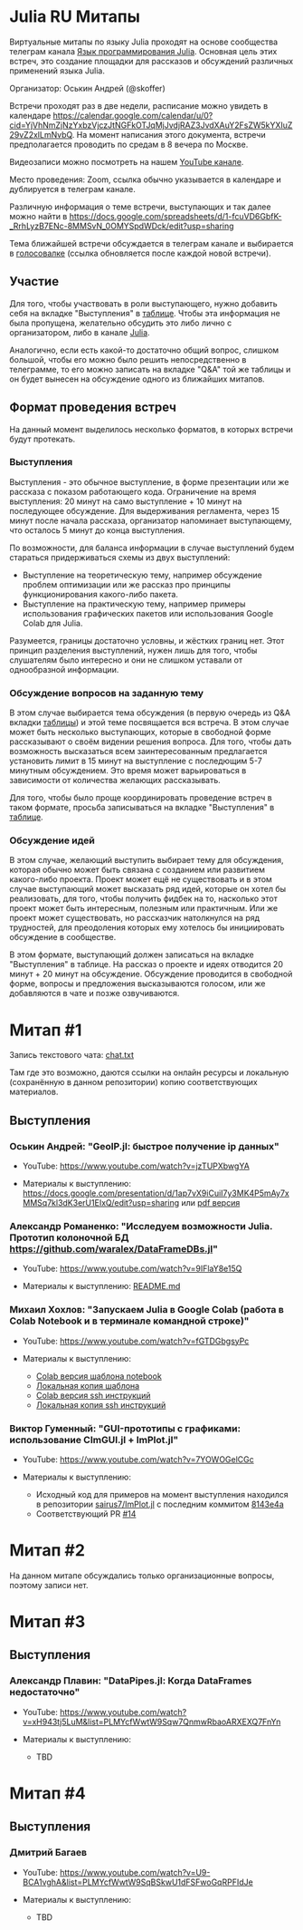 # Julia RU Митапы

Виртуальные митапы по языку Julia проходят на основе сообщества телеграм канала [Язык программирования Julia](https://t.me/JuliaLanguage). Основная цель этих встреч, это создание площадки для рассказов и обсуждений различных применений языка Julia.

Организатор: Оськин Андрей (@skoffer)

Встречи проходят раз в две недели, расписание можно увидеть в календаре https://calendar.google.com/calendar/u/0?cid=YjVhNmZjNzYxbzVjczJtNGFkOTJqMjJvdjRAZ3JvdXAuY2FsZW5kYXIuZ29vZ2xlLmNvbQ. На момент написания этого документа, встречи предполагается проводить по средам в 8 вечера по Москве.

Видеозаписи можно посмотреть на нашем [YouTube канале](https://www.youtube.com/channel/UCnAz78fQXN4dDhP--XVPsFw).

Место проведения: Zoom, ссылка обычно указывается в календаре и дублируется в телеграм канале. 

Различную информация о теме встречи, выступающих и так далее можно найти в https://docs.google.com/spreadsheets/d/1-fcuVD6GbfK-_RrhLyzB7ENc-8MMSvN_0OMYSpdWDck/edit?usp=sharing

Тема ближайшей встречи обсуждается в телеграм канале и выбирается в [голосовалке](https://forms.gle/ceXdiu2bkh3DUZ9k6) (ссылка обновляется после каждой новой встречи).

## Участие

Для того, чтобы участвовать в роли выступающего, нужно добавить себя на вкладке "Выступления" в [таблице](https://docs.google.com/spreadsheets/d/1-fcuVD6GbfK-_RrhLyzB7ENc-8MMSvN_0OMYSpdWDck/edit?usp=sharing). Чтобы эта информация не была пропущена, желательно обсудить это либо лично с организатором, либо в канале [Julia](https://t.me/JuliaLanguage).

Аналогично, если есть какой-то достаточно общий вопрос, слишком большой, чтобы его можно было решить непосредственно в телеграмме, то его можно записать на вкладке "Q&A" той же таблицы и он будет вынесен на обсуждение одного из ближайших митапов.

## Формат проведения встреч

На данный момент выделилось несколько форматов, в которых встречи будут протекать.

### Выступления

Выступления - это обычное выступление, в форме презентации или же рассказа с показом работающего кода. Ограничение на время выступления: 20 минут на само выступление + 10 минут на последующее обсуждение. Для выдерживания регламента, через 15 минут после начала рассказа, организатор напоминает выступающему, что осталось 5 минут до конца выступления.

По возможности, для баланса информации в случае выступлений будем стараться придерживаться схемы из двух выступлений:
* Выступление на теоретическую тему, например обсуждение проблем оптимизации или же рассказ про принципы функционирования какого-либо пакета.
* Выступление на практическую тему, например примеры использования графических пакетов или использования Google Colab для Julia.

Разумеется, границы достаточно условны, и жёстких границ нет. Этот принцип разделения выступлений, нужен лишь для того, чтобы слушателям было интересно и они не слишком уставали от однообразной информации.

### Обсуждение вопросов на заданную тему

В этом случае выбирается тема обсуждения (в первую очередь из Q&A вкладки [таблицы](https://docs.google.com/spreadsheets/d/1-fcuVD6GbfK-_RrhLyzB7ENc-8MMSvN_0OMYSpdWDck/edit?usp=sharing)) и этой теме посвящается вся встреча. В этом случае может быть несколько выступающих, которые в свободной форме рассказывают о своём видении решения вопроса. Для того, чтобы дать возможность высказаться всем заинтересованным предлагается установить лимит в 15 минут на выступление с последющим 5-7 минутным обсуждением. Это время может варьироваться в зависимости от количества желающих рассказывать.

Для того, чтобы было проще координировать проведение встреч в таком формате, просьба записываться на вкладке "Выступления" в [таблице](https://docs.google.com/spreadsheets/d/1-fcuVD6GbfK-_RrhLyzB7ENc-8MMSvN_0OMYSpdWDck/edit?usp=sharing).

### Обсуждение идей

В этом случае, желающий выступить выбирает тему для обсуждения, которая обычно может быть связана с созданием или развитием какого-либо проекта. Проект может ещё не существовать и в этом случае выступающий может высказать ряд идей, которые он хотел бы реализовать, для того, чтобы получить фидбек на то, насколько этот проект может быть интересным, полезным или практичным. Или же проект может существовать, но рассказчик натолкнулся на ряд трудностей, для преодоления которых ему хотелось бы инициировать обсуждение в сообществе.

В этом формате, выступающий должен записаться на вкладке "Выступления" в таблице. На рассказ о проекте и идеях отводится 20 минут + 20 минут на обсуждение. Обсуждение проводится в свободной форме, вопросы и предложения высказываются голосом, или же добавляются в чате и позже озвучиваются.


# Митап #1

Запись текстового чата: [chat.txt](data/meetup_1/chat.txt)

Там где это возможно, даются ссылки на онлайн ресурсы и локальную (сохранённую в данном репозитории) копию соответствующих материалов.

## Выступления

### Оськин Андрей: "GeoIP.jl: быстрое получение ip данных"

* YouTube: https://www.youtube.com/watch?v=jzTUPXbwgYA

* Материалы к выступлению: https://docs.google.com/presentation/d/1ap7vX9iCuiI7y3MK4P5mAy7xMMSq7kl3dK3erU1EIxQ/edit?usp=sharing или [pdf версия](data/meetup_1/geoip/GeoIP_jl.pdf)

### Александр Романенко: "Исследуем возможности Julia. Прототип колоночной БД https://github.com/waralex/DataFrameDBs.jl"

* YouTube: https://www.youtube.com/watch?v=9IFlaY8e15Q

* Материалы к выступлению: [README.md](data/meetup_1/dataframedbs/README.md)

### Михаил Хохлов: "Запускаем Julia в Google Colab (работа в Colab Notebook и в терминале командной строке)"

* YouTube: https://www.youtube.com/watch?v=fGTDGbgsyPc

* Материалы к выступлению: 
  * [Colab версия шаблона notebook](https://colab.research.google.com/drive/1Rh42i_WgFaN7TbUSCHUZf2BlD3qZRguj)
  * [Локальная копия шаблона](data/meetup_1/colab/TEMPLATE_JULIA.ipynb)
  * [Colab версия ssh инструкций](https://colab.research.google.com/drive/1O6LmKzpXCqYE49iPN1bRCb6Vy8FEY-j6)
  * [Локальная копия ssh инструкций](data/meetup_1/colab/SSH_JULIA.ipynb)

### Виктор Гуменный: "GUI-прототипы с графиками: использование CImGUI.jl + ImPlot.jl"

* YouTube: https://www.youtube.com/watch?v=7YOWOGelCGc

* Материалы к выступлению: 
  * Исходный код для примеров на момент выступления находился в репозитории [sairus7/ImPlot.jl](https://github.com/sairus7/ImPlot.jl) с последним коммитом [8143e4a](https://github.com/sairus7/ImPlot.jl/commit/8143e4abadbfbda2cfb38739d16cf40d7efc2cbf)
  * Соответствующий PR [#14](https://github.com/wsphillips/ImPlot.jl/pull/14)

# Митап #2

На данном митапе обсуждались только организационные вопросы, поэтому записи нет.

# Митап #3

## Выступления

### Александр Плавин: "DataPipes.jl: Когда DataFrames недостаточно"

* YouTube: https://www.youtube.com/watch?v=xH943tj5LuM&list=PLMYcfWwtW9Sqw7QnmwRbaoARXEXQ7FnYn

* Материалы к выступлению:
    * TBD

# Митап #4

## Выступления

### Дмитрий Багаев

* YouTube: https://www.youtube.com/watch?v=U9-BCA1vghA&list=PLMYcfWwtW9SqBSkwU1dFSFwoGqRPFIdJe

* Материалы к выступлению:
    * TBD
